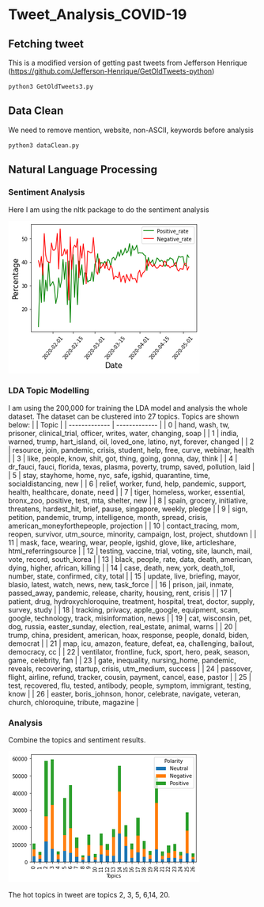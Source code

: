 # Tweet_Analysis_COVID-19

## Fetching tweet

This is a modified version of getting past tweets from Jefferson Henrique (https://github.com/Jefferson-Henrique/GetOldTweets-python)

```
python3 GetOldTweets3.py
```

## Data Clean

We need to remove mention, website, non-ASCII, keywords before analysis

```
python3 dataClean.py
```

## Natural Language Processing

### Sentiment Analysis

Here I am using the nltk package to do the sentiment analysis

![screenshot1](asset/screenshot1.png)

### LDA Topic Modelling

I am using the 200,000 for training the LDA model and analysis the whole dataset. The dataset can be clustered into 27 topics. Topics are shown below:
| | Topic |
| ------------- | ------------- |
| 0 | hand, wash, tw, prisoner, clinical_trial, officer, writes, water, changing, soap |
| 1 | india, warned, trump, hart_island, oil, loved_one, latino, nyt, forever, changed |
| 2 | resource, join, pandemic, crisis, student, help, free, curve, webinar, health |
| 3 | like, people, know, shit, got, thing, going, gonna, day, think |
| 4 | dr_fauci, fauci, florida, texas, plasma, poverty, trump, saved, pollution, laid |
| 5 | stay, stayhome, home, nyc, safe, igshid, quarantine, time, socialdistancing, new |
| 6 | relief, worker, fund, help, pandemic, support, health, healthcare, donate, need |
| 7 | tiger, homeless, worker, essential, bronx_zoo, positive, test, mta, shelter, new |
| 8 | spain, grocery, initiative, threatens, hardest_hit, brief, pause, singapore, weekly, pledge |
| 9 | sign, petition, pandemic, trump, intelligence, month, spread, crisis, american_moneyforthepeople, projection |
| 10 | contact_tracing, mom, reopen, survivor, utm_source, minority, campaign, lost, project, shutdown |
| 11 | mask, face, wearing, wear, people, igshid, glove, like, articleshare, html_referringsource |
| 12 | testing, vaccine, trial, voting, site, launch, mail, vote, record, south_korea |
| 13 | black, people, rate, data, death, american, dying, higher, african, killing |
| 14 | case, death, new, york, death_toll, number, state, confirmed, city, total |
| 15 | update, live, briefing, mayor, blasio, latest, watch, news, new, task_force |
| 16 | prison, jail, inmate, passed_away, pandemic, release, charity, housing, rent, crisis |
| 17 | patient, drug, hydroxychloroquine, treatment, hospital, treat, doctor, supply, survey, study |
| 18 | tracking, privacy, apple_google, equipment, scam, google, technology, track, misinformation, news |
| 19 | cat, wisconsin, pet, dog, russia, easter_sunday, election, real_estate, animal, warns |
| 20 | trump, china, president, american, hoax, response, people, donald, biden, democrat |
| 21 | map, icu, amazon, feature, defeat, ea, challenging, bailout, democracy, cc |
| 22 | ventilator, frontline, fuck, sport, hero, peak, season, game, celebrity, fan |
| 23 | gate, inequality, nursing_home, pandemic, reveals, recovering, startup, crisis, utm_medium, success |
| 24 | passover, flight, airline, refund, tracker, cousin, payment, cancel, ease, pastor |
| 25 | test, recovered, flu, tested, antibody, people, symptom, immigrant, testing, know |
| 26 | easter, boris_johnson, honor, celebrate, navigate, veteran, church, chloroquine, tribute, magazine |

### Analysis

Combine the topics and sentiment results. 

![screenshot1](asset/screenshot2.png)

The hot topics in tweet are topics 2, 3, 5, 6,14, 20.
